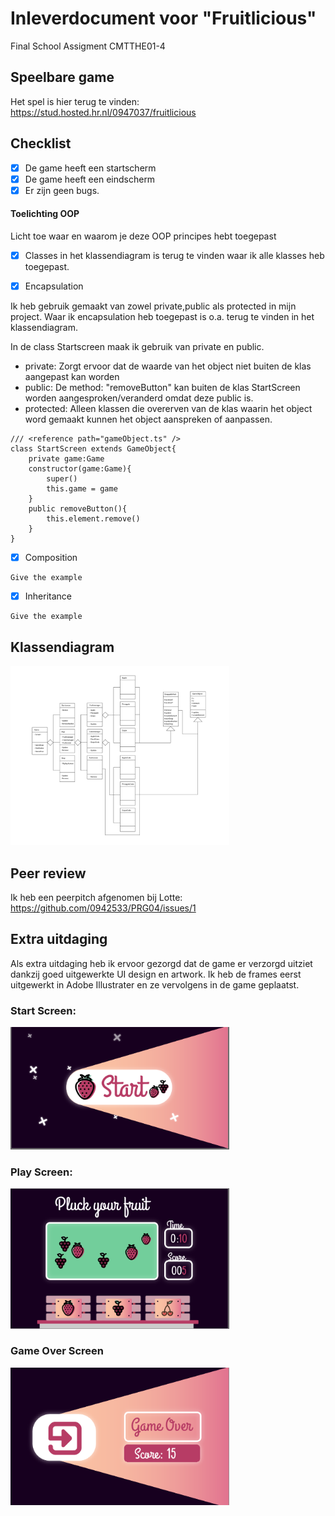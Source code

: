 # Inleverdocument voor "Fruitlicious"
Final School Assigment CMTTHE01-4

## Speelbare game
Het spel is hier terug te vinden:
https://stud.hosted.hr.nl/0947037/fruitlicious

## Checklist
- [x] De game heeft een startscherm
- [x] De game heeft een eindscherm
- [x] Er zijn geen bugs.

#### Toelichting OOP
Licht toe waar en waarom je deze OOP principes hebt toegepast

- [x] Classes
in het klassendiagram is terug te vinden waar ik alle klasses heb toegepast.

- [x] Encapsulation

Ik heb gebruik gemaakt van zowel private,public als protected in mijn project. Waar ik encapsulation heb toegepast is o.a. terug te vinden in het klassendiagram. 

In de class Startscreen maak ik gebruik van private en public.
- private: Zorgt ervoor dat de waarde van het object niet buiten de klas aangepast kan worden 
- public: De method: "removeButton" kan buiten de klas StartScreen worden aangesproken/veranderd omdat deze public is.
- protected: Alleen klassen die overerven van de klas waarin het object word gemaakt kunnen het object aanspreken of aanpassen.

```
/// <reference path="gameObject.ts" />
class StartScreen extends GameObject{
    private game:Game
    constructor(game:Game){
        super()
        this.game = game
    }
    public removeButton(){
        this.element.remove()
    }
}
```
- [x] Composition
```
Give the example
```
- [x] Inheritance
```
Give the example
```


## Klassendiagram
<img src="https://github.com/Artemiss0/Fruitlicious/blob/master/documents/UML-Diagram.png?raw=true" width="350"/>

## Peer review
Ik heb een peerpitch afgenomen bij Lotte: https://github.com/0942533/PRG04/issues/1

## Extra uitdaging
Als extra uitdaging heb ik ervoor gezorgd dat de game er verzorgd uitziet dankzij goed uitgewerkte UI design en artwork. Ik heb de frames eerst uitgewerkt in Adobe Illustrater en ze vervolgens in de game geplaatst. 
### Start Screen:
<img src="https://github.com/Artemiss0/Fruitlicious/blob/master/documents/scherm1.PNG?raw=true" width="350"/>

### Play Screen:
<img src="https://github.com/Artemiss0/Fruitlicious/blob/master/documents/scherm2.PNG?raw=true" width="350"/>

### Game Over Screen
<img src="https://github.com/Artemiss0/Fruitlicious/blob/master/documents/scherm3.PNG?raw=true" width="350"/>
